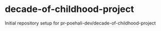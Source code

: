 # decade-of-childhood-project

Initial repository setup for pr-poehali-dev/decade-of-childhood-project